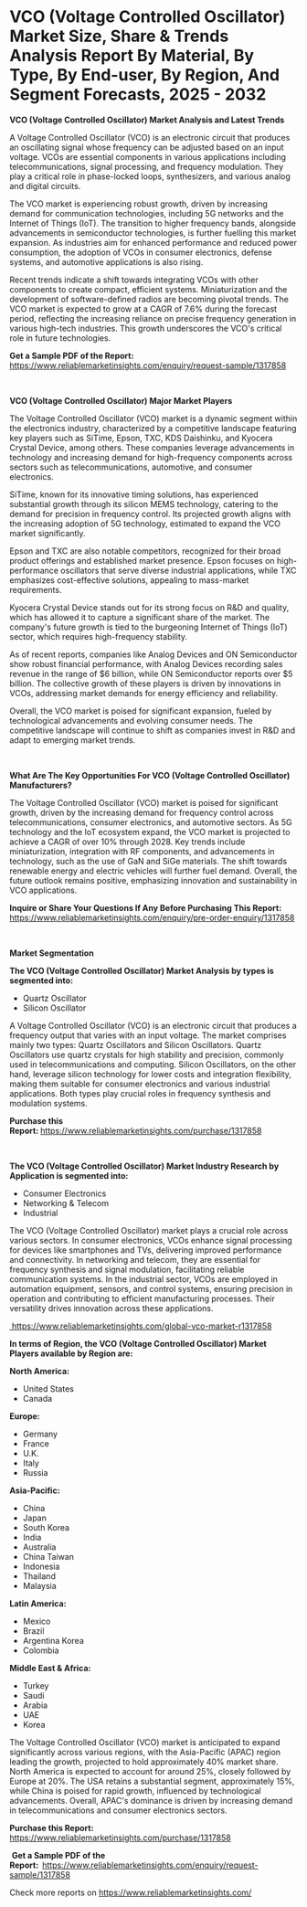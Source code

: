 <p><h1>VCO (Voltage Controlled Oscillator) Market Size, Share & Trends Analysis Report By Material, By Type, By End-user, By Region, And Segment Forecasts, 2025 - 2032</h1></p><p><strong>VCO (Voltage Controlled Oscillator) Market Analysis and Latest Trends</strong></p>
<p><p>A Voltage Controlled Oscillator (VCO) is an electronic circuit that produces an oscillating signal whose frequency can be adjusted based on an input voltage. VCOs are essential components in various applications including telecommunications, signal processing, and frequency modulation. They play a critical role in phase-locked loops, synthesizers, and various analog and digital circuits.</p><p>The VCO market is experiencing robust growth, driven by increasing demand for communication technologies, including 5G networks and the Internet of Things (IoT). The transition to higher frequency bands, alongside advancements in semiconductor technologies, is further fuelling this market expansion. As industries aim for enhanced performance and reduced power consumption, the adoption of VCOs in consumer electronics, defense systems, and automotive applications is also rising.</p><p>Recent trends indicate a shift towards integrating VCOs with other components to create compact, efficient systems. Miniaturization and the development of software-defined radios are becoming pivotal trends. The VCO market is expected to grow at a CAGR of 7.6% during the forecast period, reflecting the increasing reliance on precise frequency generation in various high-tech industries. This growth underscores the VCO's critical role in future technologies.</p></p>
<p><strong>Get a Sample PDF of the Report:&nbsp;</strong> <a href="https://www.reliablemarketinsights.com/enquiry/request-sample/1317858?utm_campaign=2383&utm_medium=2&utm_source=Github&utm_content=ia&utm_term=13022025&utm_id=vco-voltage-controlled-oscillator">https://www.reliablemarketinsights.com/enquiry/request-sample/1317858</a></p>
<p>&nbsp;</p>
<p><strong>VCO (Voltage Controlled Oscillator) Major Market Players</strong></p>
<p><p>The Voltage Controlled Oscillator (VCO) market is a dynamic segment within the electronics industry, characterized by a competitive landscape featuring key players such as SiTime, Epson, TXC, KDS Daishinku, and Kyocera Crystal Device, among others. These companies leverage advancements in technology and increasing demand for high-frequency components across sectors such as telecommunications, automotive, and consumer electronics.</p><p>SiTime, known for its innovative timing solutions, has experienced substantial growth through its silicon MEMS technology, catering to the demand for precision in frequency control. Its projected growth aligns with the increasing adoption of 5G technology, estimated to expand the VCO market significantly.</p><p>Epson and TXC are also notable competitors, recognized for their broad product offerings and established market presence. Epson focuses on high-performance oscillators that serve diverse industrial applications, while TXC emphasizes cost-effective solutions, appealing to mass-market requirements.</p><p>Kyocera Crystal Device stands out for its strong focus on R&D and quality, which has allowed it to capture a significant share of the market. The company's future growth is tied to the burgeoning Internet of Things (IoT) sector, which requires high-frequency stability.</p><p>As of recent reports, companies like Analog Devices and ON Semiconductor show robust financial performance, with Analog Devices recording sales revenue in the range of $6 billion, while ON Semiconductor reports over $5 billion. The collective growth of these players is driven by innovations in VCOs, addressing market demands for energy efficiency and reliability.</p><p>Overall, the VCO market is poised for significant expansion, fueled by technological advancements and evolving consumer needs. The competitive landscape will continue to shift as companies invest in R&D and adapt to emerging market trends.</p></p>
<p>&nbsp;</p>
<p><strong>What Are The Key Opportunities For VCO (Voltage Controlled Oscillator) Manufacturers?</strong></p>
<p><p>The Voltage Controlled Oscillator (VCO) market is poised for significant growth, driven by the increasing demand for frequency control across telecommunications, consumer electronics, and automotive sectors. As 5G technology and the IoT ecosystem expand, the VCO market is projected to achieve a CAGR of over 10% through 2028. Key trends include miniaturization, integration with RF components, and advancements in technology, such as the use of GaN and SiGe materials. The shift towards renewable energy and electric vehicles will further fuel demand. Overall, the future outlook remains positive, emphasizing innovation and sustainability in VCO applications.</p></p>
<p><strong>Inquire or Share Your Questions If Any Before Purchasing This Report:</strong> <a href="https://www.reliablemarketinsights.com/enquiry/pre-order-enquiry/1317858?utm_campaign=2383&utm_medium=2&utm_source=Github&utm_content=ia&utm_term=13022025&utm_id=vco-voltage-controlled-oscillator">https://www.reliablemarketinsights.com/enquiry/pre-order-enquiry/1317858</a></p>
<p>&nbsp;</p>
<p><strong>Market Segmentation</strong></p>
<p><strong>The VCO (Voltage Controlled Oscillator) Market Analysis by types is segmented into:</strong></p>
<p><ul><li>Quartz Oscillator</li><li>Silicon Oscillator</li></ul></p>
<p><p>A Voltage Controlled Oscillator (VCO) is an electronic circuit that produces a frequency output that varies with an input voltage. The market comprises mainly two types: Quartz Oscillators and Silicon Oscillators. Quartz Oscillators use quartz crystals for high stability and precision, commonly used in telecommunications and computing. Silicon Oscillators, on the other hand, leverage silicon technology for lower costs and integration flexibility, making them suitable for consumer electronics and various industrial applications. Both types play crucial roles in frequency synthesis and modulation systems.</p></p>
<p><strong>Purchase this Report:&nbsp;</strong><a href="https://www.reliablemarketinsights.com/purchase/1317858?utm_campaign=2383&utm_medium=2&utm_source=Github&utm_content=ia&utm_term=13022025&utm_id=vco-voltage-controlled-oscillator">https://www.reliablemarketinsights.com/purchase/1317858</a></p>
<p>&nbsp;</p>
<p><strong>The VCO (Voltage Controlled Oscillator) Market Industry Research by Application is segmented into:</strong></p>
<p><ul><li>Consumer Electronics</li><li>Networking & Telecom</li><li>Industrial</li></ul></p>
<p><p>The VCO (Voltage Controlled Oscillator) market plays a crucial role across various sectors. In consumer electronics, VCOs enhance signal processing for devices like smartphones and TVs, delivering improved performance and connectivity. In networking and telecom, they are essential for frequency synthesis and signal modulation, facilitating reliable communication systems. In the industrial sector, VCOs are employed in automation equipment, sensors, and control systems, ensuring precision in operation and contributing to efficient manufacturing processes. Their versatility drives innovation across these applications.</p></p>
<p><a href="https://www.reliablemarketinsights.com/global-vco-market-r1317858?utm_campaign=2383&utm_medium=2&utm_source=Github&utm_content=ia&utm_term=13022025&utm_id=vco-voltage-controlled-oscillator">&nbsp;https://www.reliablemarketinsights.com/global-vco-market-r1317858</a></p>
<p><strong>In terms of Region, the VCO (Voltage Controlled Oscillator) Market Players available by Region are:</strong></p>
<p>
    <p> <strong> North America: </strong>
        <ul>
            <li>United States</li>
            <li>Canada</li>
        </ul>
        </p> 
    <p> <strong> Europe: </strong>
        <ul>
            <li>Germany</li>
            <li>France</li>
            <li>U.K.</li>
            <li>Italy</li>
            <li>Russia</li>
        </ul>
        </p> 
    <p> <strong> Asia-Pacific: </strong>
        <ul>
            <li>China</li>
            <li>Japan</li>
            <li>South Korea</li>
            <li>India</li>
            <li>Australia</li>
            <li>China Taiwan</li>
            <li>Indonesia</li>
            <li>Thailand</li>
            <li>Malaysia</li>
        </ul>
        </p> 
    <p> <strong> Latin America: </strong>
        <ul>
            <li>Mexico</li>
            <li>Brazil</li>
            <li>Argentina Korea</li>
            <li>Colombia</li>
        </ul>
        </p> 
    <p> <strong> Middle East & Africa: </strong>
        <ul>
            <li>Turkey</li>
            <li>Saudi</li>
            <li>Arabia</li>
            <li>UAE</li>
            <li>Korea</li>
        </ul>
    </p>
    </p>
<p><p>The Voltage Controlled Oscillator (VCO) market is anticipated to expand significantly across various regions, with the Asia-Pacific (APAC) region leading the growth, projected to hold approximately 40% market share. North America is expected to account for around 25%, closely followed by Europe at 20%. The USA retains a substantial segment, approximately 15%, while China is poised for rapid growth, influenced by technological advancements. Overall, APAC's dominance is driven by increasing demand in telecommunications and consumer electronics sectors.</p></p>
<p><strong>Purchase this Report: </strong><a href="https://www.reliablemarketinsights.com/purchase/1317858?utm_campaign=2383&utm_medium=2&utm_source=Github&utm_content=ia&utm_term=13022025&utm_id=vco-voltage-controlled-oscillator">https://www.reliablemarketinsights.com/purchase/1317858</a></p>
<p>&nbsp;<strong>Get a Sample PDF of the Report:&nbsp;&nbsp;</strong><a href="https://www.reliablemarketinsights.com/enquiry/request-sample/1317858?utm_campaign=2383&utm_medium=2&utm_source=Github&utm_content=ia&utm_term=13022025&utm_id=vco-voltage-controlled-oscillator">https://www.reliablemarketinsights.com/enquiry/request-sample/1317858</a></p>
<p><strong></strong></p>
<p>Check more reports on <a href="https://www.reliablemarketinsights.com/?utm_campaign=2383&utm_medium=2&utm_source=Github&utm_content=ia&utm_term=13022025&utm_id=vco-voltage-controlled-oscillator">https://www.reliablemarketinsights.com/</a></p>
